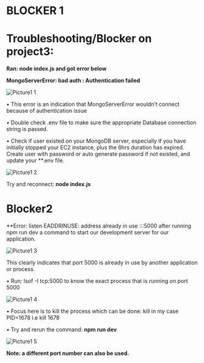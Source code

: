 # BLOCKER 1

# Troubleshooting/Blocker on project3: 

**Ran: node index.js and got error below**

**MongoServerError: bad auth : Authentication failed**

![Picture1 1](https://user-images.githubusercontent.com/130314772/233025569-b9c12ade-7c4b-4827-bcff-84ee3a48ee88.png)

•	This error is an indication that MongoServerError wouldn’t connect because of authentication issue

•	Double check .env file to make sure the appropriate Database connection string is passed.

•	Check if user existed on your MongoDB server, especially if you have initially stopped your EC2 instance, plus the 6hrs duration has expired. Create user with password or auto generate password if not existed, and update your **.env file.

![Picture1 2](https://user-images.githubusercontent.com/130314772/233026022-8e6ab5eb-f52d-48b2-b2b5-dc2830995ca8.png)

Try and reconnect: **node index.js**

# Blocker2

**Error: listen EADDRINUSE: address already in use :::5000 after running npm run dev a command to start our development server for our application.

![Picture1 3](https://user-images.githubusercontent.com/130314772/233026644-e954c125-35eb-429c-8d84-4d8e12640e08.png)

This clearly indicates that port 5000 is already in use by another application or process.

•	Run: lsof -I tcp:5000 to know the exact process that is running on port 5000

![Picture1 4](https://user-images.githubusercontent.com/130314772/233026928-8e6a5713-c0f9-4395-9c6b-fc8169e54ffa.png)

•	Focus here is to kill the process which can be done: kill <PID> in my case PID=1678 i.e kill 1678
  
•	Try and rerun the command: **npm run dev**
  
![Picture1 5](https://user-images.githubusercontent.com/130314772/233027262-a75165f6-f64a-48a8-95fd-b16d349c8556.png)
  
**Note: a different port number can also be used.**


